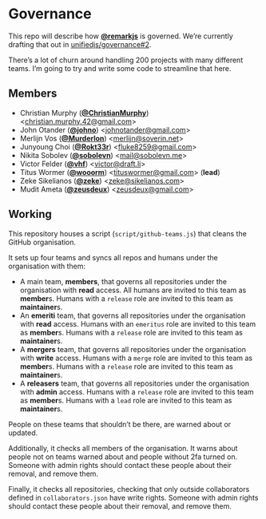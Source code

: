 # Governance

This repo will describe how [**@remarkjs**](https://github.com/remarkjs) is
governed.
We’re currently drafting that out in [unifiedjs/governance#2](https://github.com/unifiedjs/governance/issues/2).

There’s a lot of churn around handling 200 projects with many different teams.
I’m going to try and write some code to streamline that here.

<!-- members-remark start -->

## Members

*   Christian Murphy
    ([**@ChristianMurphy**](https://github.com/ChristianMurphy))
    &lt;[christian.murphy.42@gmail.com](mailto:christian.murphy.42@gmail.com)>
*   John Otander
    ([**@johno**](https://github.com/johno))
    &lt;[johnotander@gmail.com](mailto:johnotander@gmail.com)>
*   Merlijn Vos
    ([**@Murderlon**](https://github.com/Murderlon))
    &lt;[merlijn@soverin.net](mailto:merlijn@soverin.net)>
*   Junyoung Choi
    ([**@Rokt33r**](https://github.com/Rokt33r))
    &lt;[fluke8259@gmail.com](mailto:fluke8259@gmail.com)>
*   Nikita Sobolev
    ([**@sobolevn**](https://github.com/sobolevn))
    &lt;[mail@sobolevn.me](mailto:mail@sobolevn.me)>
*   Victor Felder
    ([**@vhf**](https://github.com/vhf))
    &lt;[victor@draft.li](mailto:victor@draft.li)>
*   Titus Wormer
    ([**@wooorm**](https://github.com/wooorm))
    &lt;[tituswormer@gmail.com](mailto:tituswormer@gmail.com)>
    (**lead**)
*   Zeke Sikelianos
    ([**@zeke**](https://github.com/zeke))
    &lt;[zeke@sikelianos.com](mailto:zeke@sikelianos.com)>
*   Mudit Ameta
    ([**@zeusdeux**](https://github.com/zeusdeux))
    &lt;[zeusdeux@gmail.com](mailto:zeusdeux@gmail.com)>

<!-- members-remark end -->

## Working

This repository houses a script (`script/github-teams.js`) that cleans the
GitHub organisation.

It sets up four teams and syncs all repos and humans under the organisation
with them:

*   A main team, **members**, that governs all repositories under the
    organisation with **read** access.
    All humans are invited to this team as **member**s.
    Humans with a `release` role are invited to this team as **maintainer**s.
*   An **emeriti** team, that governs all repositories under the organisation
    with **read** access.
    Humans with an `emeritus` role are invited to this team as **member**s.
    Humans with a `release` role are invited to this team as **maintainer**s.
*   A **mergers** team, that governs all repositories under the organisation
    with **write** access.
    Humans with a `merge` role are invited to this team as **member**s.
    Humans with a `release` role are invited to this team as **maintainer**s.
*   A **releasers** team, that governs all repositories under the organisation
    with **admin** access.
    Humans with a `release` role are invited to this team as **member**s.
    Humans with a `lead` role are invited to this team as **maintainer**s.

People on these teams that shouldn’t be there, are warned about or updated.

Additionally, it checks all members of the organisation.
It warns about people not on teams warned about and people without 2fa turned
on.
Someone with admin rights should contact these people about their removal, and
remove them.

Finally, it checks all repositories, checking that only outside collaborators
defined in `collaborators.json` have write rights.
Someone with admin rights should contact these people about their removal, and
remove them.
